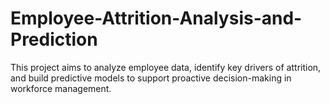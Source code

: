 # Employee-Attrition-Analysis-and-Prediction
This project aims to analyze employee data, identify key drivers of attrition, and build predictive models to support proactive decision-making in workforce management.
